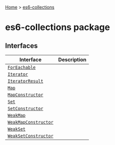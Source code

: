 [Home](./index) &gt; [es6-collections](./es6-collections.md)

# es6-collections package

## Interfaces

|  Interface | Description |
|  --- | --- |
|  [`ForEachable`](./es6-collections.foreachable.md) |  |
|  [`Iterator`](./es6-collections.iterator.md) |  |
|  [`IteratorResult`](./es6-collections.iteratorresult.md) |  |
|  [`Map`](./es6-collections.map.md) |  |
|  [`MapConstructor`](./es6-collections.mapconstructor.md) |  |
|  [`Set`](./es6-collections.set.md) |  |
|  [`SetConstructor`](./es6-collections.setconstructor.md) |  |
|  [`WeakMap`](./es6-collections.weakmap.md) |  |
|  [`WeakMapConstructor`](./es6-collections.weakmapconstructor.md) |  |
|  [`WeakSet`](./es6-collections.weakset.md) |  |
|  [`WeakSetConstructor`](./es6-collections.weaksetconstructor.md) |  |

